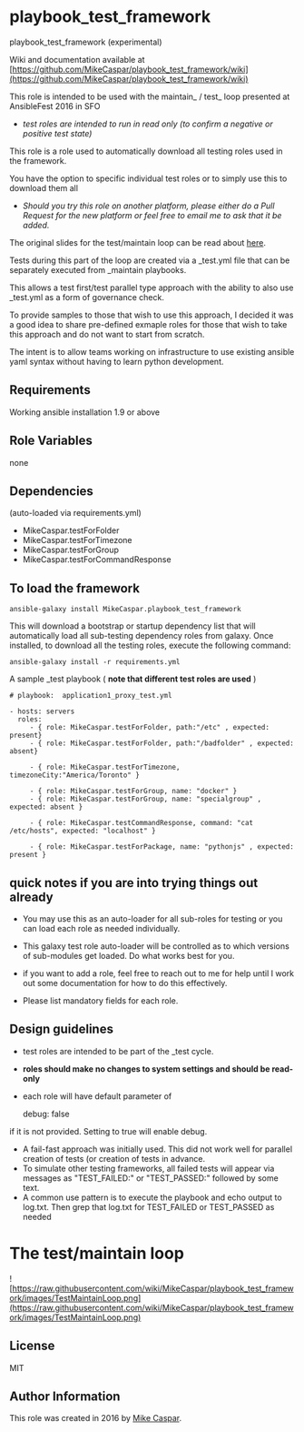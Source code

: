 playbook_test_framework
=============================

playbook_test_framework (experimental)

Wiki and documentation available at [https://github.com/MikeCaspar/playbook_test_framework/wiki](https://github.com/MikeCaspar/playbook_test_framework/wiki) 

This role is intended to be used with the maintain_ / test_ loop presented at AnsibleFest 2016 in SFO

- *test roles are intended to run in read only (to confirm a negative or positive test state)*

This role is a role used to automatically download all testing roles used in the framework.

You have the option to specific individual test roles or to simply use this to download them all

- *Should you try this role on another platform, please either do a Pull Request for the new platform or feel free to email me to ask that it be added.*

The original slides for the test/maintain loop can be read about [here](http://www.slideshare.net/MikeCaspar/testing-for-infrastructure-as-code-for-ansiblefest-2016-64540514).

Tests during this part of the loop are created via a _test.yml file that can be separately executed from _maintain playbooks.

This allows a test first/test parallel type approach with the ability to also use _test.yml as a form of governance check.

To provide samples to those that wish to use this approach, I decided it was a good idea to share pre-defined exmaple roles for those that wish to take this approach and do not want to start from scratch.

The intent is to allow teams working on infrastructure to use existing ansible yaml syntax without having to learn python development.

Requirements
------------

Working ansible installation 1.9 or above

Role Variables
--------------

none

Dependencies
------------

(auto-loaded via requirements.yml)

- MikeCaspar.testForFolder
- MikeCaspar.testForTimezone
- MikeCaspar.testForGroup
- MikeCaspar.testForCommandResponse

To load the framework
---------------------

    ansible-galaxy install MikeCaspar.playbook_test_framework

This will download a bootstrap or startup dependency list that will automatically load all sub-testing dependency roles from galaxy.
Once installed, to download all the testing roles, execute the following command:

    ansible-galaxy install -r requirements.yml
 
 
A sample _test playbook ( **note that different test roles are used** ) 

    # playbook:  application1_proxy_test.yml
    
    - hosts: servers
      roles:
         - { role: MikeCaspar.testForFolder, path:"/etc" , expected: present}
         - { role: MikeCaspar.testForFolder, path:"/badfolder" , expected: absent}
         
         - { role: MikeCaspar.testForTimezone, timezoneCity:"America/Toronto" }
         
         - { role: MikeCaspar.testForGroup, name: "docker" }
         - { role: MikeCaspar.testForGroup, name: "specialgroup" , expected: absent }
         
         - { role: MikeCaspar.testCommandResponse, command: "cat /etc/hosts", expected: "localhost" }
         
         - { role: MikeCaspar.testForPackage, name: "pythonjs" , expected: present }

quick notes if you are into trying things out already
-----------------------------------------------------

- You may use this as an auto-loader for all sub-roles for testing or you can load each role as needed individually.
- This galaxy test role auto-loader will be controlled as to which versions of sub-modules get loaded. Do what works best for you.

- if you want to add a role, feel free to reach out to me for help until I work out some documentation for how to do this effectively.
- Please list mandatory fields for each role.

Design guidelines
-----------------

- test roles are intended to be part of the _test cycle.
- **roles should make no changes to system settings and should be read-only**

- each role will have default parameter of 
    
    debug: false

if it is not provided. Setting to true will enable debug.
 
- A fail-fast approach was initially used. This did not work well for parallel creation of tests (or creation of tests in advance.
- To simulate other testing frameworks, all failed tests will appear via messages as "TEST_FAILED:" or "TEST_PASSED:" followed by some text.
- A common use pattern is to execute the playbook and echo output to log.txt. Then grep that log.txt for TEST_FAILED or TEST_PASSED as needed

# The test/maintain loop

![https://raw.githubusercontent.com/wiki/MikeCaspar/playbook_test_framework/images/TestMaintainLoop.png](https://raw.githubusercontent.com/wiki/MikeCaspar/playbook_test_framework/images/TestMaintainLoop.png)
  
 
## License

MIT

## Author Information

This role was created in 2016 by [Mike Caspar](https://github.com/MikeCaspar).
